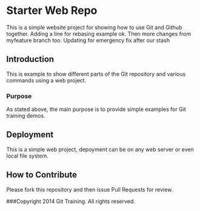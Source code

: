 # Starter Web Repo

This is a simple website project for showing how to use Git and Github together.
Adding a line for rebasing example ok. Then more changes from myfeature branch too.
Updating for emergency fix after our stash

## Introduction

This is example to show different parts of the Git repository and various commands using a web project.

### Purpose

As stated above, the main purpose is to provide simple examples for Git training demos.

## Deployment

This is a simple web project, depoyment can be on any web server or even local file system.

## How to Contribute

Please fork this repository and then issue Pull Requests for review.

###Copyright
2014 Git Training. All rights reserved.